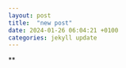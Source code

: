 ```yaml
---
layout: post
title:  "new post"
date: 2024-01-26 06:04:21 +0100
categories: jekyll update
---
```





![]()**&nbsp;



[jekyll-docs]: https://jekyllrb.com/docs/home
[jekyll-gh]:   https://github.com/jekyll/jekyll
[jekyll-talk]: https://talk.jekyllrb.com/
